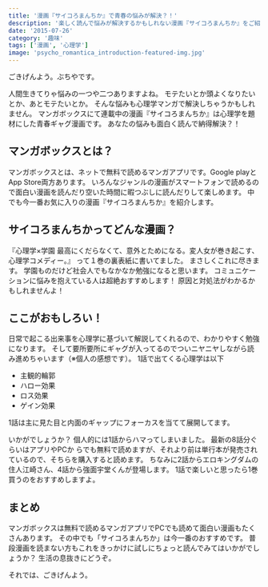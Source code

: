 ```yaml
---
title: '漫画『サイコろまんちか』で青春の悩みが解決？！'
description: '楽しく読んで悩みが解決するかもしれない漫画『サイコろまんちか』をご紹介します。'
date: '2015-07-26'
category: '趣味'
tags: ['漫画', '心理学']
image: 'psycho_romantica_introduction-featured-img.jpg'
---
```


ごきげんよう。ぶちやです。

人間生きてりゃ悩みの一つや二つありますよね。
モテたいとか頭よくなりたいとか、あとモテたいとか。
そんな悩みも心理学マンガで解決しちゃうかもしれません。
マンガボックスにて連載中の漫画『サイコろまんちか』は心理学を題材にした青春ギャグ漫画です。
あなたの悩みも面白く読んで納得解決？！

## マンガボックスとは？

マンガボックスとは、ネットで無料で読めるマンガアプリです。Google playとApp Store両方あります。
いろんなジャンルの漫画がスマートフォンで読めるので面白い漫画を読んだり空いた時間に暇つぶしに読んだりして楽しめます。
中でも今一番お気に入りの漫画『サイコろまんちか』を紹介します。

## サイコろまんちかってどんな漫画？

『心理学×学園 最高にくだらなくて、意外とためになる。変人女が巻き起こす、心理学コメディー。』
って１巻の裏表紙に書いてました。
まさしくこれに尽きます。
学園ものだけど社会人でもなかなか勉強になると思います。
コミュニケーションに悩みを抱えている人は超絶おすすめします！
原因と対処法がわかるかもしれませんよ！

## ここがおもしろい！

日常で起こる出来事を心理学に基づいて解説してくれるので、わかりやすく勉強になります。
そして要所要所にギャグが入ってるのでついニヤニヤしながら読み進めちゃいます（※個人の感想です）。
1話で出てくる心理学は以下

* 主観的輪郭
* ハロー効果
* ロス効果
* ゲイン効果

1話は主に見た目と内面のギャップにフォーカスを当てて展開してます。

いかがでしょうか？
個人的には1話からハマってしまいました。
最新の8話分ぐらいはアプリやPCか らでも無料で読めますが、それより前は単行本が発売されているので、そちらを購入すると読めます。
ちなみに2話からエロキングダムの住人江崎さん、4話から強面宇堂くんが登場します。
1話で楽しいと思ったら1巻買うのをおすすめしますよ。

## まとめ

マンガボックスは無料で読めるマンガアプリでPCでも読めて面白い漫画もたくさんあります。
その中でも「サイコろまんちか」は今一番のおすすめです。
普段漫画を読まない方もこれをきっかけに試しにちょっと読んでみてはいかがでしょうか？
生活の息抜きにどうぞ。

それでは、ごきげんよう。
